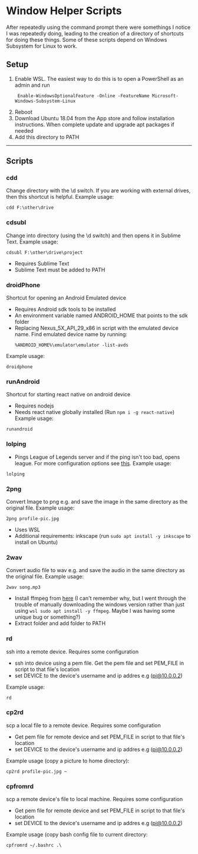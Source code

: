 # Window Helper Scripts
After repeatedly using the command prompt there were somethings I notice I was repeatedly doing, leading to the creation of a directory of shortcuts for doing these things. Some of these scripts depend on Windows Subsystem for Linux to work.
## Setup
1. Enable WSL. The easiest way to do this is to open a PowerShell as an admin and run 
     ```
      Enable-WindowsOptionalFeature -Online -FeatureName Microsoft-Windows-Subsystem-Linux
     ```
2. Reboot
3. Download Ubuntu 18.04 from the App store and follow installation instructions. When complete update and upgrade apt packages if needed
4. Add this directory to PATH
___
## Scripts
### cdd
Change directory with the \d switch. If you are working with external drives, then this shortcut is helpful.
Example usage:
  ```
  cdd F:\other\drive
  ```
### cdsubl
Change into directory (using the \d switch) and then opens it in Sublime Text. 
Example usage:
  ```
  cdsubl F:\other\drive\project
  ```
  - Requires Sublime Text
  - Sublime Text must be added to PATH
### droidPhone
Shortcut for opening an Android Emulated device
  - Requires Android sdk tools to be installed
  - An environment variable named ANDROID_HOME that points to the sdk folder
  - Replacing  Nexus_5X_API_29_x86 in script with the emulated device name. Find emulated device name by running:
    ```
    %ANDROID_HOME%\emulator\emulator -list-avds
    ```
  Example usage:
  ```
  droidphone
  ```
### runAndroid
Shortcut for starting react native on android device
  - Requires nodejs
  - Needs react native globally installed (Run `npm i -g react-native`)
Example usage:
  ```
  runandroid
  ```
### lolping
 - Pings League of Legends server and if the ping isn't too bad, opens league. For more configuration options see [this](https://github.com/phantom-factotum/lolping).
 Example usage:
  ```
  lolping
  ```
### 2png
Convert Image to png e.g. and save the image in the same directory as the original file.
Example usage:
  ```
  2png profile-pic.jpg
  ```
  - Uses WSL
  - Additional requirements: inkscape (run `sudo apt install -y inkscape` to install on Ubuntu)
### 2wav
Convert audio file to wav e.g. and save the audio in the same directory as the original file.
Example usage:
  ```
  2wav song.mp3
  ``` 
  - Install ffmpeg from [here](https://www.ffmpeg.org/download.html#build-windows) (I can't remember why, but I went through the trouble of manually downloading the windows version rather than just using `wsl sudo apt install -y ffmpeg`. Maybe I was having some unique bug or something?)
  - Extract folder and add folder to PATH
### rd
ssh into a remote device. Requires some configuration
  - ssh into device using a pem file. Get the pem file and set PEM_FILE in script to that file's location
  - set DEVICE to the device's username and ip addres e.g (pi@10.0.0.2)

Example usage:
  ```
  rd
  ```
### cp2rd
scp  a local file to a remote device. Requires some configuration
  - Get pem file for remote device and set PEM_FILE in script to that file's location
  - set DEVICE to the device's username and ip addres e.g (pi@10.0.0.2)

Example usage (copy a picture to home directory):
  ```
  cp2rd profile-pic.jpg ~
  ```
### cpfromrd
scp a remote device's file to local machine. Requires some configuration
  - Get pem file for remote device and set PEM_FILE in script to that file's location
  - set DEVICE to the device's username and ip addres e.g (pi@10.0.0.2)

Example usage (copy bash config file to current directory:
  ```
  cpfromrd ~/.bashrc .\
  ```
